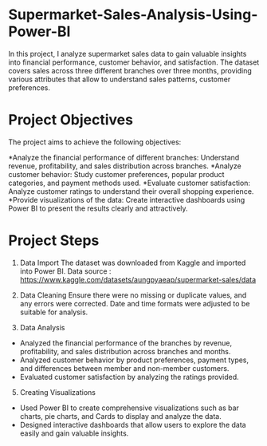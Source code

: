 # Supermarket-Sales-Analysis-Using-Power-BI
In this project, I analyze supermarket sales data to gain valuable insights into financial performance, customer behavior, and satisfaction. The dataset covers sales across three different branches over three months, providing various attributes that allow to understand sales patterns, customer preferences.

# Project Objectives
The project aims to achieve the following objectives:

*Analyze the financial performance of different branches: Understand revenue, profitability, and sales distribution across branches.
*Analyze customer behavior: Study customer preferences, popular product categories, and payment methods used.
*Evaluate customer satisfaction: Analyze customer ratings to understand their overall shopping experience.
*Provide visualizations of the data: Create interactive dashboards using Power BI to present the results clearly and attractively.

# Project Steps
1. Data Import
The dataset was downloaded from Kaggle and imported into Power BI.
Data source : https://www.kaggle.com/datasets/aungpyaeap/supermarket-sales/data

3. Data Cleaning
Ensure there were no missing or duplicate values, and any errors were corrected.
Date and time formats were adjusted to be suitable for analysis.

4. Data Analysis
* Analyzed the financial performance of the branches by  revenue, profitability, and sales distribution across branches and months.
* Analyzed customer behavior by  product preferences, payment types, and differences between member and non-member customers.
* Evaluated customer satisfaction by analyzing the ratings provided.

5. Creating Visualizations
* Used Power BI to create comprehensive visualizations such as bar charts, pie charts, and Cards to display and analyze the data.
* Designed interactive dashboards that allow users to explore the data easily and gain valuable insights.
